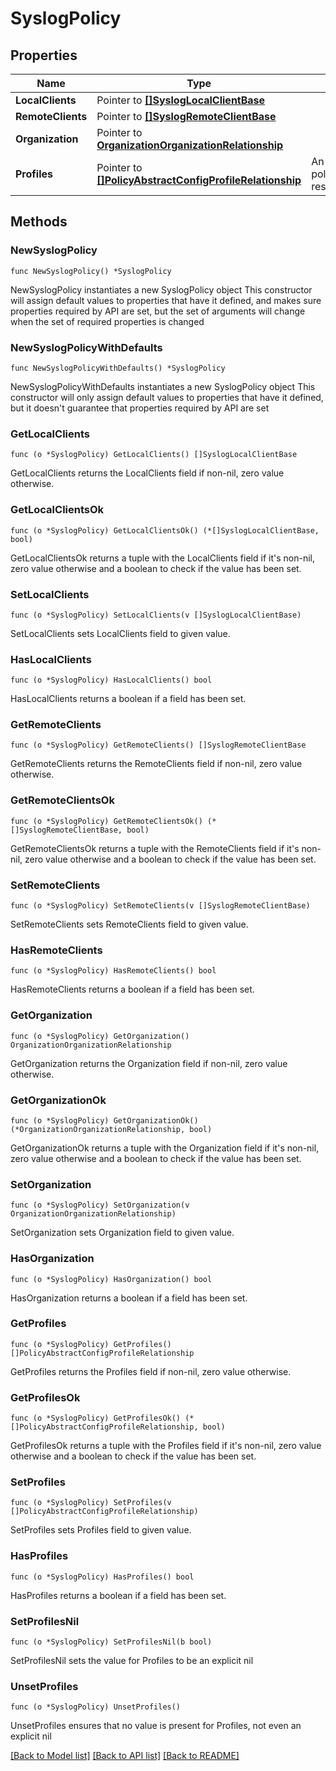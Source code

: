 # SyslogPolicy

## Properties

Name | Type | Description | Notes
------------ | ------------- | ------------- | -------------
**LocalClients** | Pointer to [**[]SyslogLocalClientBase**](syslog.LocalClientBase.md) |  | [optional] 
**RemoteClients** | Pointer to [**[]SyslogRemoteClientBase**](syslog.RemoteClientBase.md) |  | [optional] 
**Organization** | Pointer to [**OrganizationOrganizationRelationship**](organization.Organization.Relationship.md) |  | [optional] 
**Profiles** | Pointer to [**[]PolicyAbstractConfigProfileRelationship**](policy.AbstractConfigProfile.Relationship.md) | An array of relationships to policyAbstractConfigProfile resources. | [optional] 

## Methods

### NewSyslogPolicy

`func NewSyslogPolicy() *SyslogPolicy`

NewSyslogPolicy instantiates a new SyslogPolicy object
This constructor will assign default values to properties that have it defined,
and makes sure properties required by API are set, but the set of arguments
will change when the set of required properties is changed

### NewSyslogPolicyWithDefaults

`func NewSyslogPolicyWithDefaults() *SyslogPolicy`

NewSyslogPolicyWithDefaults instantiates a new SyslogPolicy object
This constructor will only assign default values to properties that have it defined,
but it doesn't guarantee that properties required by API are set

### GetLocalClients

`func (o *SyslogPolicy) GetLocalClients() []SyslogLocalClientBase`

GetLocalClients returns the LocalClients field if non-nil, zero value otherwise.

### GetLocalClientsOk

`func (o *SyslogPolicy) GetLocalClientsOk() (*[]SyslogLocalClientBase, bool)`

GetLocalClientsOk returns a tuple with the LocalClients field if it's non-nil, zero value otherwise
and a boolean to check if the value has been set.

### SetLocalClients

`func (o *SyslogPolicy) SetLocalClients(v []SyslogLocalClientBase)`

SetLocalClients sets LocalClients field to given value.

### HasLocalClients

`func (o *SyslogPolicy) HasLocalClients() bool`

HasLocalClients returns a boolean if a field has been set.

### GetRemoteClients

`func (o *SyslogPolicy) GetRemoteClients() []SyslogRemoteClientBase`

GetRemoteClients returns the RemoteClients field if non-nil, zero value otherwise.

### GetRemoteClientsOk

`func (o *SyslogPolicy) GetRemoteClientsOk() (*[]SyslogRemoteClientBase, bool)`

GetRemoteClientsOk returns a tuple with the RemoteClients field if it's non-nil, zero value otherwise
and a boolean to check if the value has been set.

### SetRemoteClients

`func (o *SyslogPolicy) SetRemoteClients(v []SyslogRemoteClientBase)`

SetRemoteClients sets RemoteClients field to given value.

### HasRemoteClients

`func (o *SyslogPolicy) HasRemoteClients() bool`

HasRemoteClients returns a boolean if a field has been set.

### GetOrganization

`func (o *SyslogPolicy) GetOrganization() OrganizationOrganizationRelationship`

GetOrganization returns the Organization field if non-nil, zero value otherwise.

### GetOrganizationOk

`func (o *SyslogPolicy) GetOrganizationOk() (*OrganizationOrganizationRelationship, bool)`

GetOrganizationOk returns a tuple with the Organization field if it's non-nil, zero value otherwise
and a boolean to check if the value has been set.

### SetOrganization

`func (o *SyslogPolicy) SetOrganization(v OrganizationOrganizationRelationship)`

SetOrganization sets Organization field to given value.

### HasOrganization

`func (o *SyslogPolicy) HasOrganization() bool`

HasOrganization returns a boolean if a field has been set.

### GetProfiles

`func (o *SyslogPolicy) GetProfiles() []PolicyAbstractConfigProfileRelationship`

GetProfiles returns the Profiles field if non-nil, zero value otherwise.

### GetProfilesOk

`func (o *SyslogPolicy) GetProfilesOk() (*[]PolicyAbstractConfigProfileRelationship, bool)`

GetProfilesOk returns a tuple with the Profiles field if it's non-nil, zero value otherwise
and a boolean to check if the value has been set.

### SetProfiles

`func (o *SyslogPolicy) SetProfiles(v []PolicyAbstractConfigProfileRelationship)`

SetProfiles sets Profiles field to given value.

### HasProfiles

`func (o *SyslogPolicy) HasProfiles() bool`

HasProfiles returns a boolean if a field has been set.

### SetProfilesNil

`func (o *SyslogPolicy) SetProfilesNil(b bool)`

 SetProfilesNil sets the value for Profiles to be an explicit nil

### UnsetProfiles
`func (o *SyslogPolicy) UnsetProfiles()`

UnsetProfiles ensures that no value is present for Profiles, not even an explicit nil

[[Back to Model list]](../README.md#documentation-for-models) [[Back to API list]](../README.md#documentation-for-api-endpoints) [[Back to README]](../README.md)


